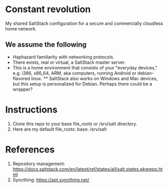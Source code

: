 # Constant revolution
My shared SaltStack configuration for a secure and commercially cloudless home network.

## We assume the following
* Haphazard familiarity with networking protocols.
* There exists, real or virtual, a SaltStack master server.
* This is a home environment that consists of your "everyday devices," e.g. i386, x86_64, ARM, aka computers, running Android or debian-flavored linux.
** SaltStack also works on Windows and Mac devices, but this setup is personalized for Debian. Perhaps there could be a wrapper?

# Instructions
1. Clone this repo to your base file_roots or /srv/salt directory.
2. Here are my default file_roots:
    base:
      /srv/salt
    
# References
1. Repository management: https://docs.saltstack.com/en/latest/ref/states/all/salt.states.pkgrepo.html
2. Syncthing: https://apt.syncthing.net/
